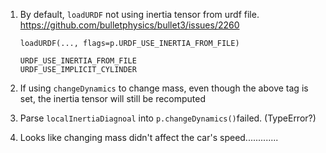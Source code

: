 1. By default, `loadURDF` not using inertia tensor from urdf file. https://github.com/bulletphysics/bullet3/issues/2260

   ```
   loadURDF(..., flags=p.URDF_USE_INERTIA_FROM_FILE)
   
   URDF_USE_INERTIA_FROM_FILE
   URDF_USE_IMPLICIT_CYLINDER
   ```

2. If using `changeDynamics` to change mass, even though the above tag is set, the inertia tensor will still be recomputed

3. Parse `localInertiaDiagnoal`  into `p.changeDynamics()`failed. (TypeError?)

4. Looks like changing mass didn't affect the car's speed.............